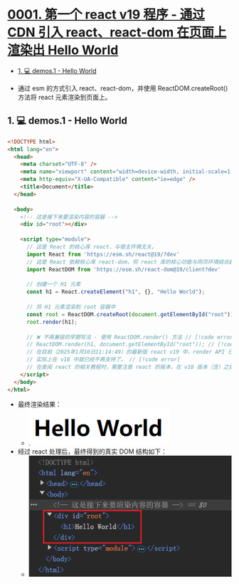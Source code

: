 # [0001. 第一个 react v19 程序 - 通过 CDN 引入 react、react-dom 在页面上渲染出 Hello World](https://github.com/Tdahuyou/react/tree/main/0001.%20%E7%AC%AC%E4%B8%80%E4%B8%AA%20react%20v19%20%E7%A8%8B%E5%BA%8F%20-%20%E9%80%9A%E8%BF%87%20CDN%20%E5%BC%95%E5%85%A5%20react%E3%80%81react-dom%20%E5%9C%A8%E9%A1%B5%E9%9D%A2%E4%B8%8A%E6%B8%B2%E6%9F%93%E5%87%BA%20Hello%20World)

<!-- region:toc -->
- [1. 💻 demos.1 - Hello World](#1--demos1---hello-world)
<!-- endregion:toc -->
- 通过 esm 的方式引入 react、react-dom，并使用 ReactDOM.createRoot() 方法将 react 元素渲染到页面上。

## 1. 💻 demos.1 - Hello World

```html
<!DOCTYPE html>
<html lang="en">
  <head>
    <meta charset="UTF-8" />
    <meta name="viewport" content="width=device-width, initial-scale=1.0" />
    <meta http-equiv="X-UA-Compatible" content="ie=edge" />
    <title>Document</title>
  </head>

  <body>
    <!-- 这是接下来要渲染内容的容器 -->
    <div id="root"></div>

    <script type="module">
      // 这是 React 的核心库 react，与宿主环境无关。
      import React from 'https://esm.sh/react@19/?dev'
      // 这是 React 依赖核心库 react-dom，将 react 库的核心功能与网页环境结合起来。
      import ReactDOM from 'https://esm.sh/react-dom@19/client?dev'

      // 创建一个 H1 元素
      const h1 = React.createElement("h1", {}, "Hello World");

      // 将 H1 元素渲染到 root 容器中
      const root = ReactDOM.createRoot(document.getElementById("root"));
      root.render(h1);

      // ❌ 不再兼容的早期写法 - 使用 ReactDOM.render() 方法 // [!code error]
      // ReactDOM.render(h1, document.getElementById("root")); // [!code error]
      // 在目前（2025年1月10日11:14:49）的最新版 react v19 中，render API 已被移除。 // [!code error]
      // 实际上在 v18 中就已经不再支持了。 // [!code error]
      // 在查阅 react 的相关教程时，需要注意 react 的版本，在 v18 版本（含）之后，不要再去用这种旧版的错误写法了。 // [!code error]
    </script>
  </body>
</html>
```

- 最终渲染结果：
  - ![](assets/2025-01-10-13-28-38.png)
- 经过 react 处理后，最终得到的真实 DOM 结构如下：
  - ![](assets/2025-01-10-13-29-40.png)
